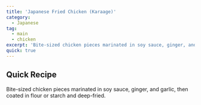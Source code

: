 ```yaml
---
title: 'Japanese Fried Chicken (Karaage)'
category:
  - Japanese
tag:
  - main
  - chicken
excerpt: 'Bite-sized chicken pieces marinated in soy sauce, ginger, and garlic, then coated in flour or starch and deep-fried.'
quick: true
---
```


## Quick Recipe

Bite-sized chicken pieces marinated in soy sauce, ginger, and garlic, then coated in flour or starch and deep-fried.

